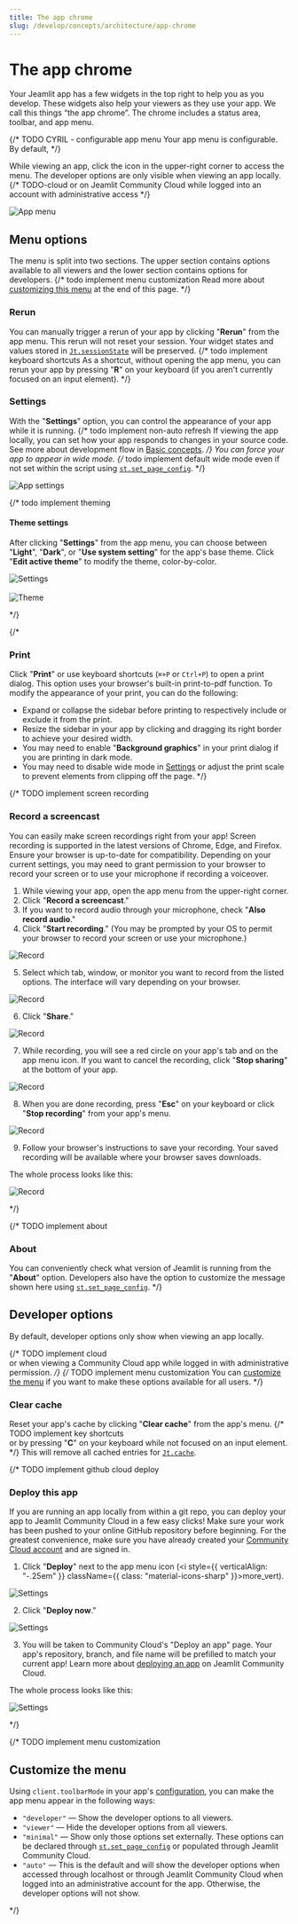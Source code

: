 ```yaml
---
title: The app chrome
slug: /develop/concepts/architecture/app-chrome
---
```


# The app chrome

Your Jeamlit app has a few widgets in the top right to help you as you develop. These widgets also help your viewers as they use your app. We call this things “the app chrome”. The chrome includes a status area, toolbar, and app menu.

{/* TODO CYRIL - configurable app menu
Your app menu is configurable. By default,
*/}

While viewing an app, click the icon in the upper-right corner to access the menu.
The developer options are only visible when viewing an app locally. 
{/* TODO-cloud or on Jeamlit Community Cloud while logged into an account with administrative access */}

![App menu](/images/app-menu/app-menu-developer.png)

## Menu options

The menu is split into two sections. The upper section contains options available to all viewers and the lower section contains options for developers. 
{/* todo implement menu customization
Read more about [customizing this menu](#customize-the-menu) at the end of this page.
*/}

### Rerun

You can manually trigger a rerun of your app by clicking "**Rerun**" from the app menu. 
This rerun will not reset your session. Your widget states and values stored 
in [`Jt.sessionState`](/develop/concepts/architecture/session-state) will be preserved. 
{/* todo implement keyboard shortcuts 
As a shortcut, without opening the app menu, you can rerun your app by pressing "**R**" on your 
keyboard (if you aren't currently focused on an input element).
*/}

### Settings

With the "**Settings**" option, you can control the appearance of your app while it is running. 
{/* todo implement non-auto refresh 
If viewing the app locally, you can set how your app responds to changes in your source code. 
See more about development flow in [Basic concepts](/get-started/fundamentals/main-concepts#development-flow).
*/}
You can force your app to appear in wide mode. 
{/* todo implement default wide mode 
even if not set within the 
script using [`st.set_page_config`](/develop/api-reference/configuration/st.set_page_config).
*/}

![App settings](/images/app-menu/app-settings.png)

{/* todo implement theming
#### Theme settings

After clicking "**Settings**" from the app menu, you can choose between "**Light**", "**Dark**", or "**Use system setting**" for the app's base theme. Click "**Edit active theme**" to modify the theme, color-by-color.

<div style={{ maxWidth: '90%', margin: '0 2em 0 2em' }}>
    <Image src="/images/app-menu/app-menu-settings-modal.png" alt="Settings" clean />
</div>

<br />

<div style={{ maxWidth: '90%', margin: '0 2em 0 2em' }}>
    <Image src="/images/app-menu/app-menu-settings-theme.png" alt="Theme" clean />
</div>

*/}


{/*
### Print

Click "**Print**" or use keyboard shortcuts (`⌘+P` or `Ctrl+P`) to open a print dialog. This option uses your browser's built-in print-to-pdf function. To modify the appearance of your print, you can do the following:

- Expand or collapse the sidebar before printing to respectively include or exclude it from the print.
- Resize the sidebar in your app by clicking and dragging its right border to achieve your desired width.
- You may need to enable "**Background graphics**" in your print dialog if you are printing in dark mode.
- You may need to disable wide mode in [Settings](#settings) or adjust the print scale to prevent elements from clipping off the page.
*/}

{/* TODO implement screen recording
### Record a screencast

You can easily make screen recordings right from your app! Screen recording is supported in the latest versions of Chrome, Edge, and Firefox. Ensure your browser is up-to-date for compatibility. Depending on your current settings, you may need to grant permission to your browser to record your screen or to use your microphone if recording a voiceover.

1. While viewing your app, open the app menu from the upper-right corner.
2. Click "**Record a screencast**."
3. If you want to record audio through your microphone, check "**Also record audio**."
4. Click "**Start recording**." (You may be prompted by your OS to permit your browser to record your screen or use your microphone.)

<div style={{ maxWidth: '90%', margin: '0 2em 0 2em' }}>
    <Image src="/images/app-menu/app-menu-record-2.png" alt="Record" />
</div>

5. Select which tab, window, or monitor you want to record from the listed options. The interface will vary depending on your browser.

<div style={{ maxWidth: '90%', margin: '0 2em 0 2em' }}>
    <Image src="/images/app-menu/app-menu-record-3.png" alt="Record" />
</div>

6. Click "**Share**."

<div style={{ maxWidth: '90%', margin: '0 2em 0 2em' }}>
    <Image src="/images/app-menu/app-menu-record-4.png" alt="Record" />
</div>

7. While recording, you will see a red circle on your app's tab and on the app menu icon. If you want to cancel the recording, click "**Stop sharing**" at the bottom of your app.

<div style={{ maxWidth: '90%', margin: '0 2em 0 2em' }}>
    <Image src="/images/app-menu/app-menu-record-5.png" alt="Record" />
</div>

8. When you are done recording, press "**Esc**" on your keyboard or click "**Stop recording**" from your app's menu.

<div style={{ maxWidth: '90%', margin: '0 2em 0 2em' }}>
    <Image src="/images/app-menu/app-menu-record-6.png" alt="Record" />
</div>

9. Follow your browser's instructions to save your recording. Your saved recording will be available where your browser saves downloads.

The whole process looks like this:

<div style={{ maxWidth: '90%', margin: '0 2em 0 2em' }}>
    <Image src="/images/app-menu/app-menu-record.gif" alt="Record" />
</div>

*/}

{/* TODO implement about 
### About

You can conveniently check what version of Jeamlit is running from the "**About**" option. Developers also have the option to customize the message shown here using [`st.set_page_config`](/develop/api-reference/configuration/st.set_page_config).
*/}

## Developer options

By default, developer options only show when viewing an app locally. 

{/* TODO implement cloud  
or 
when viewing a Community Cloud app while logged in with administrative permission.
*/}
{/* TODO implement menu customization
You can [customize the menu](#customize-the-menu) if you want to make these options available for all users.
*/}

### Clear cache

Reset your app's cache by clicking "**Clear cache**" from the app's menu.
{/* TODO implement key shortcuts  
or by pressing "**C**" on your keyboard while not focused on an input element.
*/}
This will remove all cached entries for [`Jt.cache`](/develop/api-reference/caching-and-state/jt.cache).


{/* TODO implement github cloud deploy

### Deploy this app

If you are running an app locally from within a git repo, you can deploy your app to Jeamlit Community Cloud in a few easy clicks! Make sure your work has been pushed to your online GitHub repository before beginning. For the greatest convenience, make sure you have already created your [Community Cloud account](/deploy/streamlit-community-cloud/get-started/create-your-account) and are signed in.

1. Click "**Deploy**" next to the app menu icon (<i style={{ verticalAlign: "-.25em" }} className={{ class: "material-icons-sharp" }}>more_vert</i>).

<div style={{ maxWidth: '90%', margin: '0 2em 0 2em' }}>
    <Image src="/images/app-menu/app-menu-deploy.png" alt="Settings" />
</div>

2. Click "**Deploy now**."

<div style={{ maxWidth: '90%', margin: '0 2em 0 2em' }}>
    <Image src="/images/app-menu/app-menu-deploy-1.png" alt="Settings" />
</div>

3. You will be taken to Community Cloud's "Deploy an app" page. Your app's repository, branch, and file name will be prefilled to match your current app! Learn more about [deploying an app](/deploy/streamlit-community-cloud/deploy-your-app) on Jeamlit Community Cloud.

The whole process looks like this:

<div style={{ maxWidth: '90%', margin: '0 2em 0 2em' }}>
    <Image src="/images/app-menu/deploy-from-local.gif" alt="Settings" />
</div>

*/}


{/* TODO implement menu customization 

## Customize the menu

Using `client.toolbarMode` in your app's [configuration](/develop/concepts/configuration), you can make the app menu appear in the following ways:

- `"developer"` &mdash; Show the developer options to all viewers.
- `"viewer"` &mdash; Hide the developer options from all viewers.
- `"minimal"` &mdash; Show only those options set externally. These options can be declared through [`st.set_page_config`](/develop/api-reference/configuration/st.set_page_config) or populated through Jeamlit Community Cloud.
- `"auto"` &mdash; This is the default and will show the developer options when accessed through localhost or through Jeamlit Community Cloud when logged into an administrative account for the app. Otherwise, the developer options will not show.

*/} 
